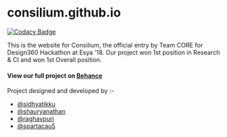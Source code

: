 # consilium.github.io
[![Codacy Badge](https://api.codacy.com/project/badge/Grade/147c735b028d4aeca9a13673e365fc11)](https://www.codacy.com/app/sidhyatikku/consilium.github.io_2?utm_source=github.com&amp;utm_medium=referral&amp;utm_content=sidhyatikku/consilium.github.io&amp;utm_campaign=Badge_Grade)

This is the website for Consilium, the official entry by Team COЯE for Design360 Hackathon at Esya '18. Our project won 1st position in Research & CI and won 1st Overall position.

#### View our full project on [Behance](https://www.behance.net/gallery/69248481/Consilium)

Project designed and developed by :-
* [@sidhyatikku](https://github.com/sidhyatikku)
* [@shauryanathan](https://github.com/shauryanathan)
* [@raghavpuri](https://github.com/raghavpuri)
* [@spartacau5](https://github.com/Spartacau5)
